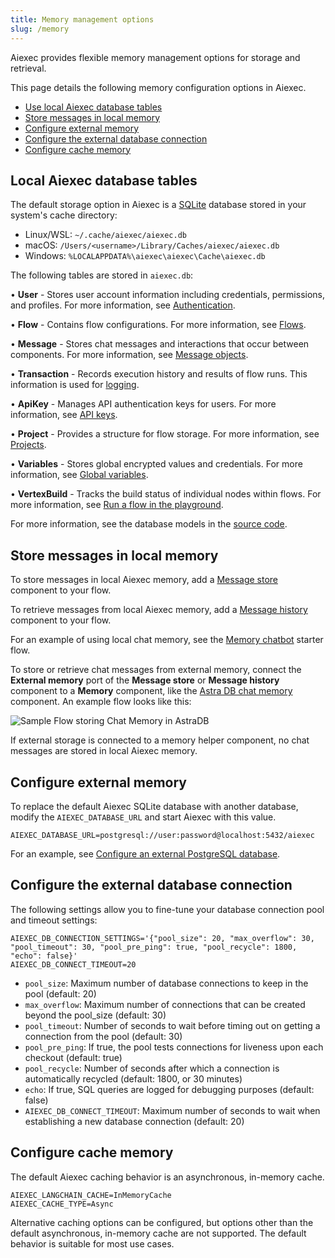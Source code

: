 ```yaml
---
title: Memory management options
slug: /memory
---
```


Aiexec provides flexible memory management options for storage and retrieval.

This page details the following memory configuration options in Aiexec.

- [Use local Aiexec database tables](#local-aiexec-database-tables)
- [Store messages in local memory](#store-messages-in-local-memory)
- [Configure external memory](#configure-external-memory)
- [Configure the external database connection](#configure-the-external-database-connection)
- [Configure cache memory](#configure-cache-memory)

## Local Aiexec database tables

The default storage option in Aiexec is a [SQLite](https://www.sqlite.org/) database stored in your system's cache directory:

- Linux/WSL: `~/.cache/aiexec/aiexec.db`
- macOS: `/Users/<username>/Library/Caches/aiexec/aiexec.db`
- Windows: `%LOCALAPPDATA%\aiexec\aiexec\Cache\aiexec.db`

The following tables are stored in `aiexec.db`:

• **User** - Stores user account information including credentials, permissions, and profiles. For more information, see [Authentication](/configuration-authentication).

• **Flow** - Contains flow configurations. For more information, see [Flows](/concepts-flows).

• **Message** - Stores chat messages and interactions that occur between components. For more information, see [Message objects](/concepts-objects#message-object).

• **Transaction** - Records execution history and results of flow runs. This information is used for [logging](/logging).

• **ApiKey** - Manages API authentication keys for users. For more information, see [API keys](/configuration-api-keys).

• **Project** - Provides a structure for flow storage. For more information, see [Projects](/concepts-overview#projects).

• **Variables** - Stores global encrypted values and credentials. For more information, see [Global variables](/configuration-global-variables).

• **VertexBuild** - Tracks the build status of individual nodes within flows. For more information, see [Run a flow in the playground](/concepts-playground).

For more information, see the database models in the [source code](https://github.com/khulnasoft-lab/aiexec/tree/main/src/backend/base/aiexec/services/database/models).

## Store messages in local memory

To store messages in local Aiexec memory, add a [Message store](/components-helpers#message-store) component to your flow.

To retrieve messages from local Aiexec memory, add a [Message history](/components-helpers#message-history) component to your flow.

For an example of using local chat memory, see the [Memory chatbot](/memory-chatbot) starter flow.

To store or retrieve chat messages from external memory, connect the **External memory** port of the **Message store** or **Message history** component to a **Memory** component, like the [Astra DB chat memory](components-memories#astradbchatmemory-component) component. An example flow looks like this:

![Sample Flow storing Chat Memory in AstraDB](/img/astra_db_chat_memory_rounded.png)

If external storage is connected to a memory helper component, no chat messages are stored in local Aiexec memory.

## Configure external memory

To replace the default Aiexec SQLite database with another database, modify the `AIEXEC_DATABASE_URL` and start Aiexec with this value.

```
AIEXEC_DATABASE_URL=postgresql://user:password@localhost:5432/aiexec
```

For an example, see [Configure an external PostgreSQL database](/configuration-custom-database).

## Configure the external database connection

The following settings allow you to fine-tune your database connection pool and timeout settings:

```
AIEXEC_DB_CONNECTION_SETTINGS='{"pool_size": 20, "max_overflow": 30, "pool_timeout": 30, "pool_pre_ping": true, "pool_recycle": 1800, "echo": false}'
AIEXEC_DB_CONNECT_TIMEOUT=20
```

- `pool_size`: Maximum number of database connections to keep in the pool (default: 20)
- `max_overflow`: Maximum number of connections that can be created beyond the pool_size (default: 30)
- `pool_timeout`: Number of seconds to wait before timing out on getting a connection from the pool (default: 30)
- `pool_pre_ping`: If true, the pool tests connections for liveness upon each checkout (default: true)
- `pool_recycle`: Number of seconds after which a connection is automatically recycled (default: 1800, or 30 minutes)
- `echo`: If true, SQL queries are logged for debugging purposes (default: false)
- `AIEXEC_DB_CONNECT_TIMEOUT`: Maximum number of seconds to wait when establishing a new database connection (default: 20)

## Configure cache memory

The default Aiexec caching behavior is an asynchronous, in-memory cache.
```
AIEXEC_LANGCHAIN_CACHE=InMemoryCache
AIEXEC_CACHE_TYPE=Async
```

Alternative caching options can be configured, but options other than the default asynchronous, in-memory cache are not supported.
The default behavior is suitable for most use cases.
